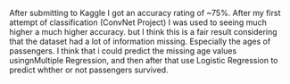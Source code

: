 After submitting to Kaggle I got an accuracy rating of ~75%. After my first attempt of classification (ConvNet Project) I was used to seeing much higher a much higher accuracy. but I think this is a fair result considering that the dataset had a lot of information missing. Especially the ages of passengers. I think that i could predict the missing age values usingnMultiple Regression, and then after that use Logistic Regression to predict whther or not passengers survived.
